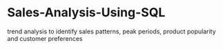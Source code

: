 # Sales-Analysis-Using-SQL
 trend analysis to identify sales patterns, peak periods, product popularity and customer preferences
